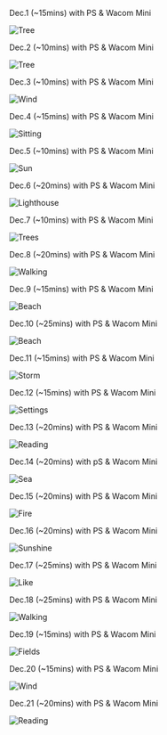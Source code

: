 Dec.1 (~15mins) with PS & Wacom Mini

![Tree](1.jpg)

Dec.2 (~10mins) with PS & Wacom Mini

![Tree](2.jpg)

Dec.3 (~10mins) with PS & Wacom Mini

![Wind](3.jpg)

Dec.4 (~15mins) with PS & Wacom Mini

![Sitting](4.jpg)

Dec.5 (~10mins) with PS & Wacom Mini

![Sun](5.jpg)

Dec.6 (~20mins) with PS & Wacom Mini

![Lighthouse](6.jpg)

Dec.7 (~10mins) with PS & Wacom Mini

![Trees](7.jpg)

Dec.8 (~20mins) with PS & Wacom Mini

![Walking](8.jpg)

Dec.9 (~15mins) with PS & Wacom Mini

![Beach](9.jpg)

Dec.10 (~25mins) with PS & Wacom Mini

![Beach](10.jpg)

Dec.11 (~15mins) with PS & Wacom Mini

![Storm](11.jpg)

Dec.12 (~15mins) with PS & Wacom Mini

![Settings](12.jpg)

Dec.13 (~20mins) with PS & Wacom Mini

![Reading](13.jpg)

Dec.14 (~20mins) with pS & Wacom Mini

![Sea](14.jpg)

Dec.15 (~20mins) with PS & Wacom Mini

![Fire](15.jpg)

Dec.16 (~20mins) with PS & Wacom Mini

![Sunshine](16.jpg)

Dec.17 (~25mins) with PS & Wacom Mini

![Like](17.jpg)

Dec.18 (~25mins) with PS & Wacom Mini

![Walking](18.jpg)

Dec.19 (~15mins) with PS & Wacom Mini

![Fields](19.jpg)

Dec.20 (~15mins) with PS & Wacom Mini

![Wind](20.jpg)

Dec.21 (~20mins) with PS & Wacom Mini

![Reading](21.jpg)

